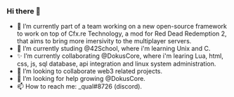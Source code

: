 ### Hi there 👋
  - 🔭 I’m currently part of a team working on a new open-source framework to work on top of Cfx.re Technology, a mod for Red Dead Redemption 2, that aims to bring more imersivity to the multiplayer servers.
  - 🌱 I’m currently studing @42School, where i'm learning Unix and C.
  - ✨ I’m currently collaborating @DokusCore, where i'm learing Lua, html, css, js, sql database, api integration and linux system administration.
  - 👯 I’m looking to collaborate web3 related projects.
  - 🤔 I’m looking for help growing @DokusCore.
  - 📫 How to reach me: _qual#8726 (discord).
<!--
**galves46/galves46** is a ✨ _special_ ✨ repository because its `README.md` (this file) appears on your GitHub profile.

Here are some ideas to get you started:

- 🔭 I’m currently working on ...
- 🌱 I’m currently learning ...
- 👯 I’m looking to collaborate on ...
- 🤔 I’m looking for help with ...
- 💬 Ask me about ...
- 📫 How to reach me: ...
- 😄 Pronouns: ...
- ⚡ Fun fact: ...
-->
